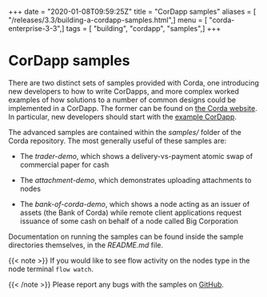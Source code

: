 +++
date = "2020-01-08T09:59:25Z"
title = "CorDapp samples"
aliases = [ "/releases/3.3/building-a-cordapp-samples.html",]
menu = [ "corda-enterprise-3-3",]
tags = [ "building", "cordapp", "samples",]
+++


# CorDapp samples

There are two distinct sets of samples provided with Corda, one introducing new developers to how to write CorDapps, and
            more complex worked examples of how solutions to a number of common designs could be implemented in a CorDapp.
            The former can be found on [the Corda website](https://www.corda.net/samples/). In particular, new developers
            should start with the [example CorDapp](tutorial-cordapp.md).

The advanced samples are contained within the *samples/* folder of the Corda repository. The most generally useful of
            these samples are:


* The *trader-demo*, which shows a delivery-vs-payment atomic swap of commercial paper for cash


* The *attachment-demo*, which demonstrates uploading attachments to nodes


* The *bank-of-corda-demo*, which shows a node acting as an issuer of assets (the Bank of Corda) while remote client
                    applications request issuance of some cash on behalf of a node called Big Corporation


Documentation on running the samples can be found inside the sample directories themselves, in the *README.md* file.


{{< note >}}
If you would like to see flow activity on the nodes type in the node terminal `flow watch`.

{{< /note >}}
Please report any bugs with the samples on [GitHub](https://github.com/corda/corda/issues).


